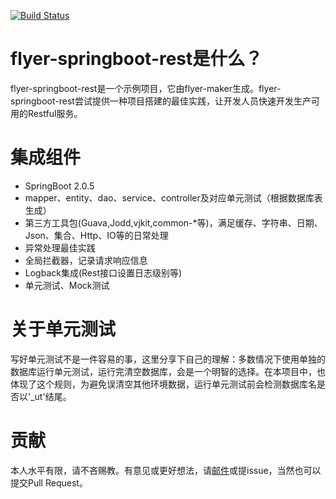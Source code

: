[![Build Status](https://travis-ci.org/vancefantasy/flyer-springboot-rest.svg?branch=master)](https://travis-ci.org/vancefantasy/flyer-springboot-rest)

# flyer-springboot-rest是什么？
flyer-springboot-rest是一个示例项目，它由flyer-maker生成。flyer-springboot-rest尝试提供一种项目搭建的最佳实践，让开发人员快速开发生产可用的Restful服务。

# 集成组件
- SpringBoot 2.0.5
- mapper、entity、dao、service、controller及对应单元测试（根据数据库表生成）
- 第三方工具包(Guava,Jodd,vjkit,common-*等)，满足缓存、字符串、日期、Json、集合、Http、IO等的日常处理
- 异常处理最佳实践
- 全局拦截器，记录请求响应信息
- Logback集成(Rest接口设置日志级别等)
- 单元测试、Mock测试

# 关于单元测试
写好单元测试不是一件容易的事，这里分享下自己的理解：多数情况下使用单独的数据库运行单元测试，运行完清空数据库，会是一个明智的选择。在本项目中，也体现了这个规则，为避免误清空其他环境数据，运行单元测试前会检测数据库名是否以'_ut'结尾。

# 贡献
本人水平有限，请不吝赐教。有意见或更好想法，请[邮件](mailto:vance.8807@gmail.com)或提issue，当然也可以提交Pull Request。
